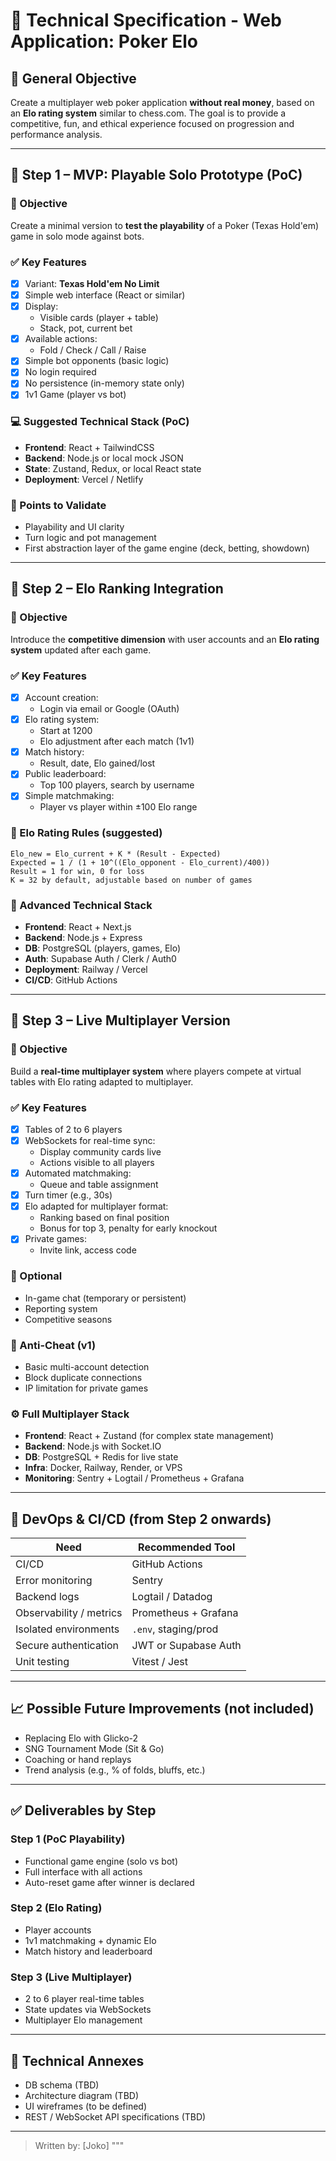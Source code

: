 # 📘 Technical Specification - Web Application: Poker Elo

## 🎯 General Objective
Create a multiplayer web poker application **without real money**, based on an **Elo rating system** similar to chess.com. The goal is to provide a competitive, fun, and ethical experience focused on progression and performance analysis.

---

## 📌 Step 1 – MVP: Playable Solo Prototype (PoC)

### 🧪 Objective
Create a minimal version to **test the playability** of a Poker (Texas Hold'em) game in solo mode against bots.

### ✅ Key Features
- [x] Variant: **Texas Hold'em No Limit**
- [x] Simple web interface (React or similar)
- [x] Display:
  - Visible cards (player + table)
  - Stack, pot, current bet
- [x] Available actions:
  - Fold / Check / Call / Raise
- [x] Simple bot opponents (basic logic)
- [x] No login required
- [x] No persistence (in-memory state only)
- [x] 1v1 Game (player vs bot)

### 💻 Suggested Technical Stack (PoC)
- **Frontend**: React + TailwindCSS
- **Backend**: Node.js or local mock JSON
- **State**: Zustand, Redux, or local React state
- **Deployment**: Vercel / Netlify

### 🧠 Points to Validate
- Playability and UI clarity
- Turn logic and pot management
- First abstraction layer of the game engine (deck, betting, showdown)

---

## 📌 Step 2 – Elo Ranking Integration

### 🧪 Objective
Introduce the **competitive dimension** with user accounts and an **Elo rating system** updated after each game.

### ✅ Key Features
- [x] Account creation:
  - Login via email or Google (OAuth)
- [x] Elo rating system:
  - Start at 1200
  - Elo adjustment after each match (1v1)
- [x] Match history:
  - Result, date, Elo gained/lost
- [x] Public leaderboard:
  - Top 100 players, search by username
- [x] Simple matchmaking:
  - Player vs player within ±100 Elo range

### 🔢 Elo Rating Rules (suggested)
```text
Elo_new = Elo_current + K * (Result - Expected)
Expected = 1 / (1 + 10^((Elo_opponent - Elo_current)/400))
Result = 1 for win, 0 for loss
K = 32 by default, adjustable based on number of games
```

### 💾 Advanced Technical Stack
- **Frontend**: React + Next.js
- **Backend**: Node.js + Express
- **DB**: PostgreSQL (players, games, Elo)
- **Auth**: Supabase Auth / Clerk / Auth0
- **Deployment**: Railway / Vercel
- **CI/CD**: GitHub Actions

---

## 📌 Step 3 – Live Multiplayer Version

### 🧪 Objective
Build a **real-time multiplayer system** where players compete at virtual tables with Elo rating adapted to multiplayer.

### ✅ Key Features
- [x] Tables of 2 to 6 players
- [x] WebSockets for real-time sync:
  - Display community cards live
  - Actions visible to all players
- [x] Automated matchmaking:
  - Queue and table assignment
- [x] Turn timer (e.g., 30s)
- [x] Elo adapted for multiplayer format:
  - Ranking based on final position
  - Bonus for top 3, penalty for early knockout
- [x] Private games:
  - Invite link, access code

### 💬 Optional
- In-game chat (temporary or persistent)
- Reporting system
- Competitive seasons

### 🔐 Anti-Cheat (v1)
- Basic multi-account detection
- Block duplicate connections
- IP limitation for private games

### ⚙️ Full Multiplayer Stack
- **Frontend**: React + Zustand (for complex state management)
- **Backend**: Node.js with Socket.IO
- **DB**: PostgreSQL + Redis for live state
- **Infra**: Docker, Railway, Render, or VPS
- **Monitoring**: Sentry + Logtail / Prometheus + Grafana

---

## 🔧 DevOps & CI/CD (from Step 2 onwards)

| Need                          | Recommended Tool         |
|------------------------------|--------------------------|
| CI/CD                         | GitHub Actions           |
| Error monitoring              | Sentry                   |
| Backend logs                  | Logtail / Datadog        |
| Observability / metrics       | Prometheus + Grafana     |
| Isolated environments         | `.env`, staging/prod     |
| Secure authentication         | JWT or Supabase Auth     |
| Unit testing                  | Vitest / Jest            |

---

## 📈 Possible Future Improvements (not included)
- Replacing Elo with Glicko-2
- SNG Tournament Mode (Sit & Go)
- Coaching or hand replays
- Trend analysis (e.g., % of folds, bluffs, etc.)

---

## ✅ Deliverables by Step

### Step 1 (PoC Playability)
- Functional game engine (solo vs bot)
- Full interface with all actions
- Auto-reset game after winner is declared

### Step 2 (Elo Rating)
- Player accounts
- 1v1 matchmaking + dynamic Elo
- Match history and leaderboard

### Step 3 (Live Multiplayer)
- 2 to 6 player real-time tables
- State updates via WebSockets
- Multiplayer Elo management

---

## 📂 Technical Annexes
- DB schema (TBD)
- Architecture diagram (TBD)
- UI wireframes (to be defined)
- REST / WebSocket API specifications (TBD)

---

> Written by: [Joko]
"""
